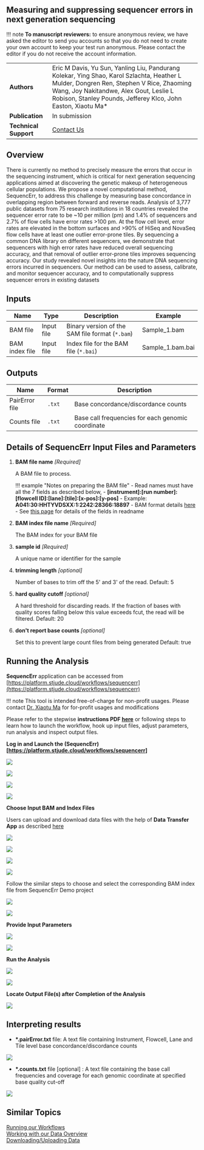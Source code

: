 ## Measuring and suppressing sequencer errors in next generation sequencing


!!! note
    **To manuscript reviewers:** to ensure anonymous review, we have asked the editor to send you accounts so that you do not need to create your own account to keep your test run anonymous. Please contact the editor if you do not receive the account information.


|                       |                                                                                                                                                                                                                                                    |
| --------------------- | -------------------------------------------------------------------------------------------------------------------------------------------------------------------------------------------------------------------------------------------------- |
| **Authors**           | Eric M Davis, Yu Sun, Yanling Liu, Pandurang Kolekar, Ying Shao, Karol Szlachta, Heather L Mulder, Dongren Ren, Stephen V Rice, Zhaoming Wang, Joy Nakitandwe, Alex Gout, Leslie L Robison, Stanley Pounds, Jefferey Klco, John Easton, Xiaotu Ma* |
| **Publication**       | In submission                                                                                                                                                                                                                                      |
| **Technical Support** | [Contact Us](https://stjude.cloud/contact)                                                                                                                                                                                                         |

## Overview

There is currently no method to precisely measure the errors that occur in the sequencing instrument, which is critical for next generation sequencing applications aimed at discovering the genetic makeup of heterogeneous cellular populations. 
We propose a novel computational method, SequencErr, to address this challenge by measuring base concordance in overlapping region between forward and reverse reads. Analysis of 3,777 public datasets from 75 research institutions in 18 countries revealed the sequencer error rate to be ~10 per million (pm) and 1.4% of sequencers and 2.7% of flow cells have error rates >100 pm. At the flow cell level, error rates are elevated in the bottom surfaces and >90% of HiSeq and NovaSeq flow cells have at least one outlier error-prone tiles. 
By sequencing a common DNA library on different sequencers, we demonstrate that sequencers with high error rates have reduced overall sequencing accuracy, and that removal of outlier error-prone tiles improves sequencing accuracy. Our study revealed novel insights into the nature DNA sequencing errors incurred in sequencers. Our method can be used to assess, calibrate, and monitor sequencer accuracy, and to computationally suppress sequencer errors in existing datasets


## Inputs

| Name           | Type       | Description                                     | Example            |
| -------------- | ---------- | ----------------------------------------------- | ------------------ |
| BAM file       | Input file | Binary version of the SAM file format (`*.bam`) | Sample_1.bam     |
| BAM index file | Input file | Index file for the BAM file (`*.bai`)           | Sample_1.bam.bai |

## Outputs

| Name           | Format | Description                                       |
| -------------- | ------ | ------------------------------------------------- |
| PairError file | `.txt` | Base concordance/discordance counts               |
| Counts file    | `.txt` | Base call frequencies for each genomic coordinate |


## Details of SequencErr Input Files and Parameters

1. **BAM file name** _[Required]_

    A BAM file to process. 
    
    !!! example "Notes on preparing the BAM file"
        -   Read names must have all the 7 fields as described below,
        -   **\[instrument]:\[run number]:\[flowcell ID]:\[lane]:\[tile]:\[x-pos]:\[y-pos]**
        -   Example: **A041:30:HHTYVDSXX:1:2242:28366:18897**
        -   BAM format details [here](http://samtools.github.io/hts-specs/SAMv1.pdf)
        -   See [this page](https://help.basespace.illumina.com/articles/descriptive/fastq-files/) for details of the fields in readname 

2. **BAM index file name** _[Required]_

    The BAM index for your BAM file

3. **sample id** _[Required]_

    A unique name or identifier for the sample

4. **trimming length** _[optional]_

    Number of bases to trim off the 5' and 3' of the read.
    Default: 5

5. **hard quality cutoff** _[optional]_

    A hard threshold for discarding reads. If the fraction of bases with quality scores falling below this value exceeds fcut, the read will be filtered.
    Default: 20

6. **don't report base counts** _[optional]_
    
    Set this to prevent large count files from being generated
    Default: true

## Running the Analysis

**SequencErr** application can be accessed from [https://platform.stjude.cloud/workflows/sequencerr](https://platform.stjude.cloud/workflows/sequencerr)

!!! note
    This tool is intended free-of-charge for non-profit usages. 
    Please contact [Dr. Xiaotu Ma](mailto:Xiaotu.Ma@stjude.org) for for-profit usages and modifications

Please refer to the stepwise **instructions PDF [here](../../../files/guides/tools/sequencerr/SequencErr_Instructions.pdf)** or following steps to learn how to launch the workflow, hook up input files, adjust parameters, run analysis and inspect output files.

**Log in and Launch the (SequencErr)[https://platform.stjude.cloud/workflows/sequencerr]**

![](../../../files/guides/tools/sequencerr/Sequencerr_log_in_1.png)

![](../../../files/guides/tools/sequencerr/Sequencerr_log_in_2.png)

![](../../../files/guides/tools/sequencerr/Sequencerr_log_in_3.png)

![](../../../files/guides/tools/sequencerr/Sequencerr_launch_4.png)


**Choose Input BAM and Index Files**

Users can upload and download data files with the help of **Data Transfer App** as described [here](../../../guides/genomics-platform/managing-data/data-transfer-app.md) 

![](../../../files/guides/tools/sequencerr/Sequencerr_BAM_5.png)

![](../../../files/guides/tools/sequencerr/Sequencerr_BAM_6.png)

![](../../../files/guides/tools/sequencerr/Sequencerr_BAM_7.png)

![](../../../files/guides/tools/sequencerr/Sequencerr_BAM_8.png)

Follow the similar steps to choose and select the corresponding BAM index file from SequencErr Demo project

![](../../../files/guides/tools/sequencerr/Sequencerr_BAM_Index_9.png)

![](../../../files/guides/tools/sequencerr/Sequencerr_BAM_Index_10.png)

**Provide Input Parameters**

![](../../../files/guides/tools/sequencerr/Sequencerr_Parameters_11.png)

![](../../../files/guides/tools/sequencerr/Sequencerr_Parameters_12.png)

**Run the Analysis**

![](../../../files/guides/tools/sequencerr/Sequencerr_Run_Analysis_13.png)

![](../../../files/guides/tools/sequencerr/Sequencerr_Run_Status_14.png)

**Locate Output File(s) after Completion of the Analysis**

![](../../../files/guides/tools/sequencerr/Sequencerr_Output_15.png)

## Interpreting results

* **\*.pairError.txt** file: A text file containing Instrument, Flowcell, Lane and Tile level base concordance/discordance counts

![](../../../files/guides/tools/sequencerr/pairErrorOut.png)


* **\*.counts.txt** file [optional] : A text file containing the base call frequencies and coverage for each genomic coordinate at specified base quality cut-off

![](../../../files/guides/tools/sequencerr/testCountOut.png)

## Similar Topics

[Running our Workflows](../analyzing-data/running-sj-workflows.md)  
[Working with our Data Overview](../managing-data/working-with-our-data.md)   
[Downloading/Uploading Data](../managing-data/data-transfer-app.md)   
